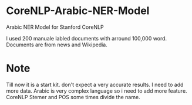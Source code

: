 # CoreNLP-Arabic-NER-Model
Arabic NER Model for Stanford CoreNLP

I used 200 manuale labled documents with arround 100,000 word.
Documents are from news and Wikipedia.

# Note
Till now it is a start kit. don't expect a very accurate results.
I need to add more data.
Arabic is very complex language so i need to add more feature.
CoreNLP Stemer and POS some times divide the name. 

